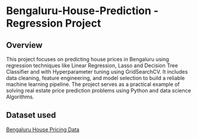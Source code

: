 # Bengaluru-House-Prediction - Regression Project
## Overview
This project focuses on predicting house prices in Bengaluru using regression techniques like Linear Regression, Lasso and Decision Tree Classifier and with Hyperparameter tuning using GridSearchCV. It includes data cleaning, feature engineering, and model selection to build a reliable machine learning pipeline. The project serves as a practical example of solving real estate price prediction problems using Python and data science Algorithms.

## Dataset used
<a href= "https://github.com/Abhishek20217/Bengaluru-House-Prediction---Regression-Project/blob/main/Bengaluru_House_Data.csv"> Bengaluru House Pricing Data </a>
